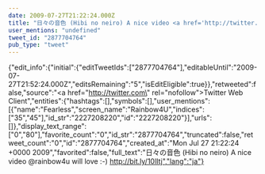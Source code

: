 ```yaml
---
date: 2009-07-27T21:22:24.000Z
title: "日々の音色 (Hibi no neiro) A nice video <a href='http://twitter.com/rainbow4u'>@rainbow4u</a> will love :-) http://bit.ly/10lItj″"
user_mentions: "undefined"
tweet_id: "2877704764"
pub_type: "tweet"
---
```

{"edit_info":{"initial":{"editTweetIds":["2877704764"],"editableUntil":"2009-07-27T21:52:24.000Z","editsRemaining":"5","isEditEligible":true}},"retweeted":false,"source":"<a href=\"http://twitter.com\" rel=\"nofollow\">Twitter Web Client</a>","entities":{"hashtags":[],"symbols":[],"user_mentions":[{"name":"Fearless","screen_name":"Rainbow4U","indices":["35","45"],"id_str":"2227208220","id":"2227208220"}],"urls":[]},"display_text_range":["0","80"],"favorite_count":"0","id_str":"2877704764","truncated":false,"retweet_count":"0","id":"2877704764","created_at":"Mon Jul 27 21:22:24 +0000 2009","favorited":false,"full_text":"日々の音色 (Hibi no neiro) A nice video @rainbow4u will love :-) http://bit.ly/10lItj","lang":"ja"}
